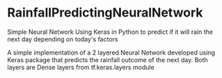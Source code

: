 # RainfallPredictingNeuralNetwork
Simple Neural Network Using Keras in Python to predict if it will rain the next day depending on today's factors


A simple implementation of a 2 layered Neural Network developed using Keras package that predicts the rainfall outcome of the next day.
Both layers are Dense layers from tf.keras.layers module
